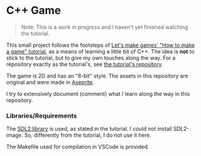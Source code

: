 # C++ Game

> Note:
    This is a *work in progress* and I haven't yet finished watching the tutorial.

This small project follows the footsteps of [Let's make games' "How to make a
game"
tutorial](https://www.youtube.com/watch?v=QQzAHcojEKg&list=PLhfAbcv9cehhkG7ZQK0nfIGJC_C-wSLrx),
as a means of learning a little bit of C++. The idea is **not**
to stick to the tutorial, but to give my own touches along the
way. For a repository exactly as the tutorial's, see [the tutorial's
repository](https://github.com/carlbirch/BirchEngine).

The game is 2D and has an "8-bit" style. The assets in this
repository are original and were made in
[Aseprite](https://www.aseprite.org/).

I try to extensively document (comment) what I learn along the way in this repository.

### Libraries/Requirements

The [SDL2 library](https://www.libsdl.org/) is used, as stated in
the tutorial. I could not install SDL2-image. So, differently
from the tutorial, I do not use it here.

The Makefile used for compilation in VSCode is provided.